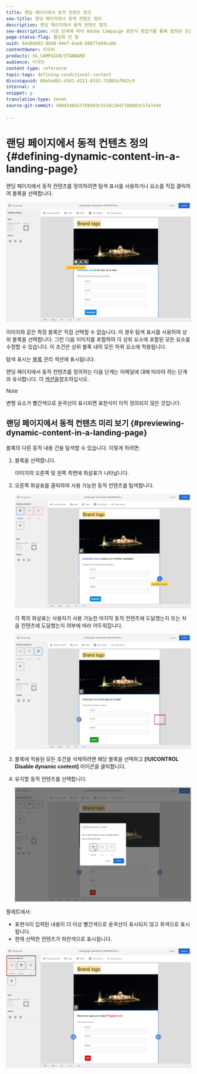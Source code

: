 ```yaml
---
title: 랜딩 페이지에서 동적 컨텐츠 정의
seo-title: 랜딩 페이지에서 동적 컨텐츠 정의
description: 랜딩 페이지에서 동적 컨텐츠 정의
seo-description: 다음 단계에 따라 Adobe Campaign 표현식 편집기를 통해 정의된 조건에 따라 랜딩 페이지에 서로 다른 컨텐츠를 동적으로 표시합니다.
page-status-flag: 활성화 안 함
uuid: 64a8ddd2-8bb0-44ef-bae9-b6b77a84ca8b
contentOwner: 자우비
products: SG_CAMPAIGN/STANDARD
audience: 디자인
content-type: reference
topic-tags: defining-conditional-content
discoiquuid: 00e5ed81-d3d1-4211-8352-71805a7042c9
internal: n
snippet: y
translation-type: tm+mt
source-git-commit: 4084346b537bb483c5519c26d71880d3c57a7e44

---
```



# 랜딩 페이지에서 동적 컨텐츠 정의{#defining-dynamic-content-in-a-landing-page}

랜딩 페이지에서 동적 컨텐츠를 정의하려면 탐색 표시를 사용하거나 요소를 직접 클릭하여 블록을 선택합니다.

![](assets/dynamic_content_lp_1.png)

이미지와 같은 특정 블록은 직접 선택할 수 없습니다. 이 경우 탐색 표시를 사용하여 상위 블록을 선택합니다. 그런 다음 이미지를 포함하여 이 상위 요소에 포함된 모든 요소를 수정할 수 있습니다. 이 조건은 상위 블록 내의 모든 하위 요소에 적용됩니다.

탐색 표시는 [블록](../../channels/using/managing-landing-page-structure-and-style.md) 관리 섹션에 표시됩니다.

랜딩 페이지에서 동적 컨텐츠를 정의하는 다음 단계는 이메일에 대해 따라야 하는 단계와 유사합니다. 이 [섹션을](../../designing/using/personalization.md#defining-dynamic-content-in-an-email)참조하십시오.

>[!NOTE]
>
>변형 요소가 빨간색으로 윤곽선이 표시되면 표현식이 아직 정의되지 않은 것입니다.

## 랜딩 페이지에서 동적 컨텐츠 미리 보기 {#previewing-dynamic-content-in-a-landing-page}

블록의 다른 동적 내용 간을 탐색할 수 있습니다. 이렇게 하려면:

1. 블록을 선택합니다.

   이미지의 오른쪽 및 왼쪽 측면에 화살표가 나타납니다.

1. 오른쪽 화살표를 클릭하여 사용 가능한 동적 컨텐츠를 탐색합니다.

   ![](assets/dynamic_content_lp_2.png)

   각 쪽의 화살표는 사용자가 사용 가능한 마지막 동적 컨텐츠에 도달했는지 또는 처음 컨텐츠에 도달했는지 여부에 따라 어두워집니다.

   ![](assets/dynamic_content_lp_3.png)

1. 블록에 적용된 모든 조건을 삭제하려면 해당 블록을 선택하고 **[!UICONTROL Disable dynamic content]** 아이콘을 클릭합니다.
1. 유지할 동적 컨텐츠를 선택합니다.

   ![](assets/dynamic_content_lp_5.png)

팔레트에서:

* 표현식이 입력된 내용이 더 이상 빨간색으로 윤곽선이 표시되지 않고 회색으로 표시됩니다.
* 현재 선택한 컨텐츠가 파란색으로 표시됩니다.

![](assets/dynamic_content_lp_4.png)

